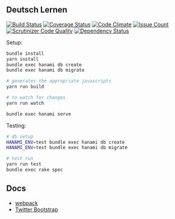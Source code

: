 Deutsch Lernen
-----------------------

[![Build Status](https://travis-ci.org/mjacobus/deutsch.svg?branch=master)](https://travis-ci.org/mjacobus/deutsch)
[![Coverage Status](https://coveralls.io/repos/github/mjacobus/deutsch/badge.svg?branch=csv)](https://coveralls.io/github/mjacobus/deutsch?branch=csv)
[![Code Climate](https://codeclimate.com/github/mjacobus/deutsch/badges/gpa.svg)](https://codeclimate.com/github/mjacobus/deutsch)
[![Issue Count](https://codeclimate.com/github/mjacobus/deutsch/badges/issue_count.svg)](https://codeclimate.com/github/mjacobus/deutsch)
[![Scrutinizer Code Quality](https://scrutinizer-ci.com/g/mjacobus/deutsch/badges/quality-score.png?b=master)](https://scrutinizer-ci.com/g/mjacobus/deutsch/?branch=master)
[![Dependency Status](https://gemnasium.com/badges/github.com/mjacobus/deutsch.svg)](https://gemnasium.com/github.com/mjacobus/deutsch)



Setup:

```bash
bundle install
yarn install
bundle exec hanami db create
bundle exec hanami db migrate

# generates the appropriate javascripts
yarn run build

# to watch for changes
yarn run watch

bundle exec hanami serve
```

Testing:

```bash
# db setup
HANAMI_ENV=test bundle exec hanami db create
HANAMI_ENV=test bundle exec hanami db migrate

# test run
yarn run test
bundle exec rake spec
```

## Docs

- [webpack](https://webpack.github.io/docs/library-and-externals.html#examples)
- [Twitter Bootstrap](http://getbootstrap.com/css/)
